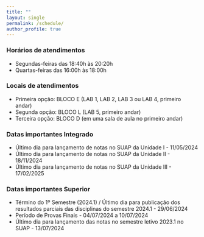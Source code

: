 ```yaml
---
title: ""
layout: single
permalink: /schedule/
author_profile: true
---
```


<link rel="stylesheet" href="{{ '/assets/css/custom.css' | relative_url }}">


### Horários de atendimentos

- <span class="general-title-medium ">Segundas-feiras das 18:40h às 20:20h</span>
- <span class="general-title-medium ">Quartas-feiras das 16:00h às 18:00h</span>

### Locais de atendimentos

- <span class="general-title-medium">Primeira opção: BLOCO E (LAB 1, LAB 2, LAB 3 ou LAB 4, primeiro andar)</span>
- <span class="general-title-medium">Segunda opção: BLOCO L (LAB 5, primeiro andar)</span>
- <span class="general-title-medium">Terceira opção: BLOCO D (em uma sala de aula no primeiro andar)</span>


### Datas importantes Integrado
- <span class="general-title-medium">Último dia para lançamento de notas no SUAP da Unidade I - 11/05/2024</span>
- <span class="general-title-medium">Último dia para lançamento de notas no SUAP da Unidade II - 18/11/2024</span>
- <span class="general-title-medium">Último dia para lançamento de notas no SUAP da Unidade III - 17/02/2025</span>


### Datas importantes Superior

- <span class="general-title-medium">Término do 1º Semestre (2024.1) / Último dia para publicação dos resultados parciais das disciplinas do semestre 2024.1 - 29/06/2024</span>
- <span class="general-title-medium">Período de Provas Finais - 04/07/2024 a 10/07/2024</span>
- <span class="general-title-medium">Último dia para lançamento das notas no semestre letivo 2023.1 no SUAP - 13/07/2024</span>
